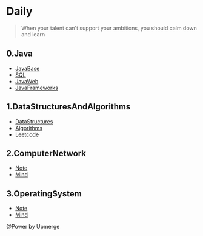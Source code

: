 # Daily

> When your talent can't support your ambitions, you should calm down and learn

## 0.Java

+ [JavaBase](https://github.com/Upmerge/Daily/tree/master/0.Java/0.JavaBase)
+ [SQL](https://github.com/Upmerge/Daily/tree/master/0.Java/1.Sql)
+ [JavaWeb](https://github.com/Upmerge/Daily/tree/master/0.Java/2.JavaWeb)
+ [JavaFrameworks](https://github.com/Upmerge/Daily/tree/master/0.Java/3.JavaFrameworks)

## 1.DataStructuresAndAlgorithms

+ [DataStructures](https://github.com/Upmerge/Daily/tree/master/1.DataStructuresAndAlgorithms/0.DataStructures)
+ [Algorithms](https://github.com/Upmerge/Daily/tree/master/1.DataStructuresAndAlgorithms/1.Algorithms)
+ [Leetcode](https://github.com/Upmerge/Daily/tree/master/1.DataStructuresAndAlgorithms/2.Leetcode)

## 2.ComputerNetwork

+ [Note](https://github.com/Upmerge/Daily/tree/master/2.ComputerNetwork/0.Note)
+ [Mind](https://github.com/Upmerge/Daily/tree/master/2.ComputerNetwork/1.Mind)

## 3.OperatingSystem

+ [Note](https://github.com/Upmerge/Daily/tree/master/3.OperatingSystem/0.Note)
+ [Mind](https://github.com/Upmerge/Daily/tree/master/3.OperatingSystem/1.Mind)


@Power by Upmerge